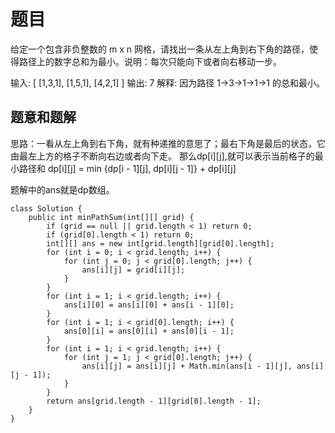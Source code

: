 # 题目

给定一个包含非负整数的 m x n 网格，请找出一条从左上角到右下角的路径，使得路径上的数字总和为最小。说明：每次只能向下或者向右移动一步。

输入:
[
  [1,3,1],
  [1,5,1],
  [4,2,1]
]
输出: 7
解释: 因为路径 1→3→1→1→1 的总和最小。

## 题意和题解
思路：一看从左上角到右下角，就有种递推的意思了；最右下角是最后的状态，它由最左上方的格子不断向右边或者向下走。
那么dp[i][j],就可以表示当前格子的最小路径和
dp[i][j] = min {dp[i - 1][j], dp[i][j - 1]} + dp[i][j]

题解中的ans就是dp数组。
```
class Solution {
    public int minPathSum(int[][] grid) {
        if (grid == null || grid.length < 1) return 0;
        if (grid[0].length < 1) return 0;
        int[][] ans = new int[grid.length][grid[0].length];
        for (int i = 0; i < grid.length; i++) {
            for (int j = 0; j < grid[0].length; j++) {
                ans[i][j] = grid[i][j];
            }
        }
        for (int i = 1; i < grid.length; i++) {
            ans[i][0] = ans[i][0] + ans[i - 1][0];
        }
        for (int i = 1; i < grid[0].length; i++) {
            ans[0][i] = ans[0][i] + ans[0][i - 1];
        }
        for (int i = 1; i < grid.length; i++) {
            for (int j = 1; j < grid[0].length; j++) {
                ans[i][j] = ans[i][j] + Math.min(ans[i - 1][j], ans[i][j - 1]);
            }
        }
        return ans[grid.length - 1][grid[0].length - 1];
    }
}
```